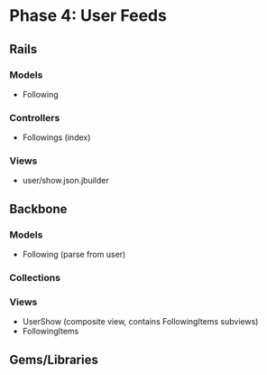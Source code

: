 # Phase 4: User Feeds

## Rails
### Models
* Following

### Controllers
* Followings (index)

### Views
* user/show.json.jbuilder

## Backbone
### Models
* Following (parse from user)

### Collections

### Views
* UserShow (composite view, contains FollowingItems subviews)
* FollowingItems

## Gems/Libraries
